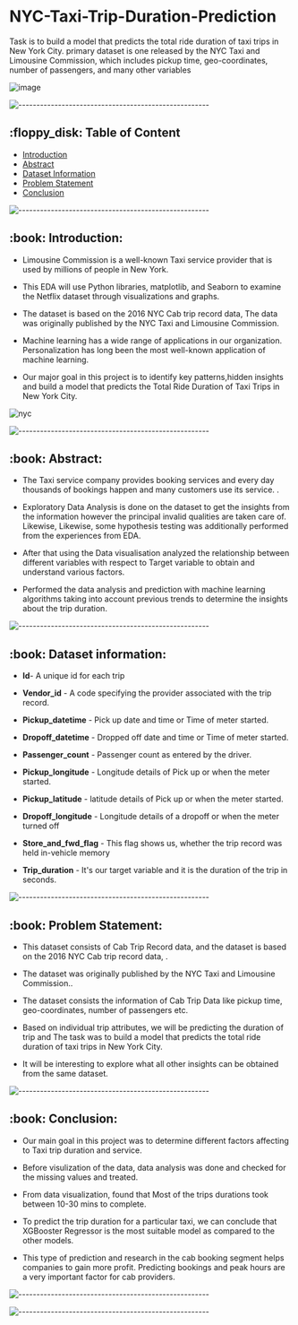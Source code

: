 # NYC-Taxi-Trip-Duration-Prediction
Task is to build a model that predicts the total ride duration of taxi trips in New York City. primary dataset is one released by the NYC Taxi and Limousine Commission, which includes pickup time, geo-coordinates, number of passengers, and many other variables





 
![image](https://camo.githubusercontent.com/f4b14c840fba3517a77fcc1ca2cb084771586a59d2593a11b8edd194a3d9e6dc/687474703a2f2f692e68756666706f73742e636f6d2f67656e2f333131383231382f696d616765732f6f2d4e45572d594f524b2d544158492d66616365626f6f6b2e6a7067)



<p> </p>

![-----------------------------------------------------](https://raw.githubusercontent.com/andreasbm/readme/master/assets/lines/rainbow.png)

<h2> :floppy_disk: Table of Content</h2>

  * [Introduction](#Introduction)
  * [Abstract](#Abstract)
  * [Dataset Information](#dataset-information)
  * [Problem Statement](#Problem-Statement)
  * [Conclusion](#Conclusion)


![-----------------------------------------------------](https://raw.githubusercontent.com/andreasbm/readme/master/assets/lines/rainbow.png)


<h2> :book: Introduction:</h2>

* Limousine Commission is a well-known Taxi service provider that is used by millions of people in New York.



* This EDA will use Python libraries, matplotlib, and Seaborn to examine the Netflix dataset through visualizations and graphs. 



* The dataset is based on the 2016 NYC Cab trip record data, The data was originally published by the NYC Taxi and Limousine Commission.



* Machine learning has a wide range of applications in our organization. Personalization has long been the most well-known application of machine learning.



* Our major goal in this project is to identify key patterns,hidden insights and build a model that predicts the Total Ride Duration of Taxi Trips in New York City.



![nyc](https://user-images.githubusercontent.com/95616692/167267541-4624f53d-fc8d-4a7e-b041-0db91b03fdb2.jpeg)


![-----------------------------------------------------](https://raw.githubusercontent.com/andreasbm/readme/master/assets/lines/rainbow.png)


<h2> :book: Abstract:</h2>

* The Taxi service company provides booking services and every day thousands of bookings happen and many customers use its service. .

* Exploratory Data Analysis is done on the dataset to get the insights from the information however the principal invalid qualities are taken care of. Likewise, Likewise, some hypothesis testing was additionally performed from the experiences from EDA.

* After that using the Data visualisation analyzed the relationship between different variables with respect to Target variable to obtain and understand various factors.

* Performed the data analysis and prediction with machine learning algorithms taking into account previous trends to determine the insights about the trip duration.



![-----------------------------------------------------](https://raw.githubusercontent.com/andreasbm/readme/master/assets/lines/rainbow.png)


<h2> :book: Dataset information:</h2>


* **Id**- A unique id for each trip


* **Vendor_id** - A code specifying the provider associated with the trip record.



* **Pickup_datetime** - Pick up date and time or Time of meter started.


* **Dropoff_datetime** - Dropped off date and time or Time of meter started.


* **Passenger_count** - Passenger count as entered by the driver.


* **Pickup_longitude** - Longitude details of Pick up or when the meter started.


* **Pickup_latitude** - latitude details of Pick up or when the meter started.


* **Dropoff_longitude** - Longitude details of a dropoff or when the meter turned off


* **Store_and_fwd_flag** - This flag shows us, whether the trip record was held in-vehicle memory


* **Trip_duration** - It's our target variable and it is the duration of the trip in seconds.



![-----------------------------------------------------](https://raw.githubusercontent.com/andreasbm/readme/master/assets/lines/rainbow.png)

<h2> :book: Problem Statement:</h2>

* This dataset consists of Cab Trip Record data, and the dataset is based on the 2016 NYC Cab trip record data, . 

* The dataset was originally published by the NYC Taxi and Limousine Commission..

* The dataset consists the information of Cab Trip Data like pickup time, geo-coordinates, number of passengers etc.

* Based on individual trip attributes, we will be predicting the duration of trip and The task was to build a model that predicts the total ride duration of taxi trips in New York City. 

* It will be interesting to explore what all other insights can be obtained from the same dataset.



![-----------------------------------------------------](https://raw.githubusercontent.com/andreasbm/readme/master/assets/lines/rainbow.png)

<h2> :book: Conclusion:</h2>

* Our main goal in this project was to determine different factors affecting to Taxi trip duration and service.

* Before visulization of the data, data analysis was done and checked for the missing values and treated.

* From data visualization, found that Most of the trips durations took between 10-30 mins to complete.

* To predict the trip duration for a particular taxi, we can conclude that XGBooster Regressor is the most suitable model as compared to the other models.

* This type of prediction and research in the cab booking segment helps companies to gain more profit. Predicting bookings and peak hours are a very important factor for cab providers.




![-----------------------------------------------------](https://raw.githubusercontent.com/andreasbm/readme/master/assets/lines/rainbow.png)



![-----------------------------------------------------](https://raw.githubusercontent.com/andreasbm/readme/master/assets/lines/rainbow.png)

